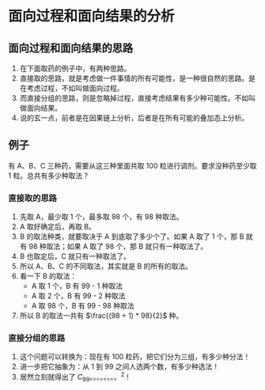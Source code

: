 # 面向过程和面向结果的分析


## 面向过程和面向结果的思路
1. 在下面取药的例子中，有两种思路。
2. 直接取的思路，就是考虑做一件事情的所有可能性，是一种很自然的思路。是在考虑过程，不如叫做面向过程。
3. 而直接分组的思路，则是忽略掉过程，直接考虑结果有多少种可能性。不如叫做面向结果。
4. 说的玄一点，前者是在因果链上分析，后者是在所有可能的叠加态上分析。


## 例子
有 A、B、C 三种药，需要从这三种里面共取 100 粒进行调剂。要求没种药至少取 1 粒。总共有多少种取法？

### 直接取的思路
1. 先取 A，最少取 1 个，最多取 98 个，有 98 种取法。
2. A 取好确定后，再取 B。
3. B 的取法种类，就要取决于 A 到底取了多少个了。如果 A 取了 1 个，那 B 就有 98 种取法；如果 A 取了 98 个，那 B 就只有一种取法了。
4. B 也取定后，C 就只有一种取法了。
5. 所以 A、B、C 的不同取法，其实就是 B 的所有的取法。
6. 看一下 B 的取法：
    * A 取 1 个，B 有 99 - 1 种取法
    * A 取 2 个，B 有 99 - 2 种取法
    * A 取 98 个，B 有 99 - 98 种取法
7. 所以 B 的取法一共有 $\frac{(98 + 1) * 98}{2}$ 种。

### 直接分组的思路
1. 这个问题可以转换为：现在有 100 粒药，把它们分为三组，有多少种分法！
2. 进一步把它抽象为：从 1 到 99 之间人选两个数，有多少种选法！
3. 居然立刻就得出了 $C_{99}。。。。。。。。^2$！

